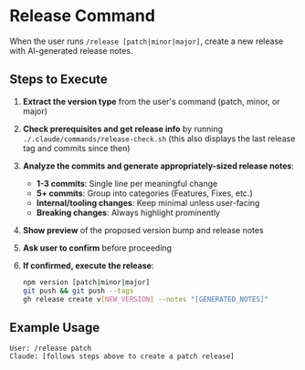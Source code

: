 # Release Command

When the user runs `/release [patch|minor|major]`, create a new release with AI-generated release notes.

## Steps to Execute

1. **Extract the version type** from the user's command (patch, minor, or major)

2. **Check prerequisites and get release info** by running `./.claude/commands/release-check.sh` (this also displays the last release tag and commits since then)

3. **Analyze the commits and generate appropriately-sized release notes**:
   - **1-3 commits**: Single line per meaningful change
   - **5+ commits**: Group into categories (Features, Fixes, etc.)
   - **Internal/tooling changes**: Keep minimal unless user-facing
   - **Breaking changes**: Always highlight prominently

4. **Show preview** of the proposed version bump and release notes

5. **Ask user to confirm** before proceeding

6. **If confirmed, execute the release**:
   ```bash
   npm version [patch|minor|major]
   git push && git push --tags
   gh release create v[NEW_VERSION] --notes "[GENERATED_NOTES]"
   ```

## Example Usage

```
User: /release patch
Claude: [follows steps above to create a patch release]
```
